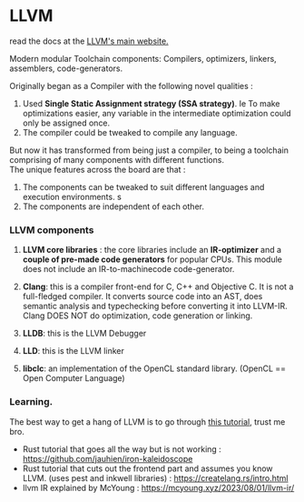 # LLVM

read the docs at the [LLVM's main website.](https://llvm.org/)  

Modern modular Toolchain components: Compilers, optimizers, linkers, assemblers, code-generators.  


Originally began as a Compiler with the following novel qualities :  
1. Used **Single Static Assignment strategy (SSA strategy)**. Ie To make optimizations easier, any variable in the intermediate optimization could only be assigned once.  
2. The compiler could be tweaked to compile any language.  

But now it has transformed from being just a compiler, to being a toolchain comprising of many components with different functions.  
The unique features across the board are that :  
1. The components can be tweaked to suit different languages and execution environments.  s
2. The components are independent of each other.  

### LLVM components
1. **LLVM core libraries** : the core libraries include an **IR-optimizer** and a **couple of pre-made code generators** for popular CPUs. This module does not include an IR-to-machinecode code-generator.  

2. **Clang**: this is a compiler front-end for C, C++ and Objective C. It is not a full-fledged compiler. It converts source code into an AST, does semantic analysis and typechecking before converting it into LLVM-IR. Clang DOES NOT do optimization, code generation or linking.  

3. **LLDB**: this is the LLVM Debugger  

4. **LLD**: this is the LLVM linker

5. **libclc**: an implementation of the OpenCL standard library. (OpenCL == Open Computer Language)


### Learning.  

The best way to get a hang of LLVM is to go through [this tutorial](https://llvm.org/docs/tutorial/), trust me bro.  
- Rust tutorial that goes all the way but is not working : https://github.com/jauhien/iron-kaleidoscope
- Rust tutorial that cuts out the frontend part and assumes you know LLVM. (uses pest and inkwell libraries) : https://createlang.rs/intro.html  
- llvm IR explained by McYoung : https://mcyoung.xyz/2023/08/01/llvm-ir/